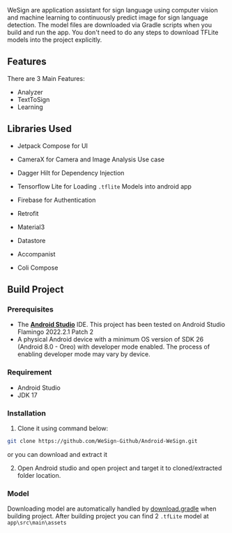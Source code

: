 WeSign are application assistant for sign language using computer vision and machine learning to continuously predict image for sign language detection. 
The model files are downloaded via Gradle scripts when you build and run the app. You don't need to do any steps to download TFLite models into the project explicitly.

## Features

There are 3 Main Features:
- Analyzer
- TextToSign
- Learning


## Libraries Used
- Jetpack Compose for UI
- CameraX for Camera and Image Analysis Use case
- Dagger Hilt for Dependency Injection
- Tensorflow Lite for Loading `.tflite` Models into android app
- Firebase for Authentication

- Retrofit
- Material3
- Datastore
- Accompanist
- Coli Compose

## Build Project

### Prerequisites
- The **[Android Studio](https://developer.android.com/studio/index.html)** IDE. This project has been tested on Android Studio Flamingo 2022.2.1 Patch 2
- A physical Android device with a minimum OS version of SDK 26 (Android 8.0 - Oreo) with developer mode enabled. The process of enabling developer mode may vary by device.

### Requirement
- Android Studio
- JDK 17

### Installation

1. Clone it using command below:
```bash
git clone https://github.com/WeSign-Github/Android-WeSign.git
```
or you can download and extract it

2. Open Android studio and open project and target it to cloned/extracted folder location.

### Model
Downloading model are automatically handled by [download.gradle](./app/download.gradle) when building project. After building project you can find 2 `.tfLite` model at `app\src\main\assets` 